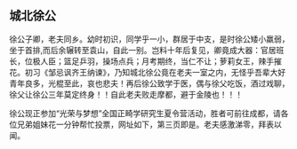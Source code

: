 ## 城北徐公 ##

徐公子卿，老夫同乡。幼时初识，同学乎一小，群居于中支，是时徐公矮小羸弱，坐于首排,而后余辗转至袁山，自此一别。岂料十年后复见，卿竟成大器：官居班长，位极人臣；篮足乒羽，操场点兵；月考期终，当仁不让；萝莉女王，辣手摧花。初习《邹忌讽齐王纳谏》，乃知城北徐公竟在老夫一室之内，无怪乎吾辈大好青年良多，光棍至此，哀也悲夫！再后徐公致学于医，偶与徐父吃饭，酒过戏聊，徐父让徐公三年莫定终身！！自此老夫败走摩都，避于金陵也！！！

徐公现正参加“光荣与梦想”全国正畸学研究生夏令营活动，胜者可前往成都，请各位兄弟姐妹花一分钟帮忙投票，网址如下，第三页即是。老夫感激涕零，拜表以闻。
